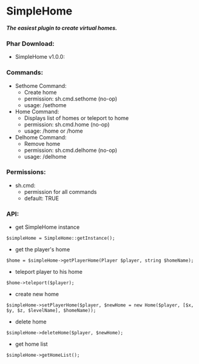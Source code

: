 # SimpleHome

_**The easiest plugin to create virtual homes.**_

### Phar Download:

- SimpleHome v1.0.0:

### Commands:

- Sethome Command:
    - Create home
    - permission: sh.cmd.sethome (no-op)
    - usage: /sethome <home>
- Home Command:
    - Displays list of homes or teleport to home
    - permission: sh.cmd.home (no-op)
    - usage: /home or /home <home>
- Delhome Command:
    - Remove home
    - permission: sh.cmd.delhome (no-op)
    - usage: /delhome <home>

### Permissions:

- sh.cmd:
    - permission for all commands
    - default: TRUE

### API:

- get SimpleHome instance

`$simpleHome = SimpleHome::getInstance();`


- get the player's home

`$home = $simpleHome->getPlayerHome(Player $player, string $homeName);`

- teleport player to his home

`$home->teleport($player);`

- create new home

`$simpleHome->setPlayerHome($player, $newHome = new Home($player, [$x, $y, $z, $levelName], $homeName));`

- delete home

`$simpleHome->deleteHome($player, $newHome);`

- get home list

`$simpleHome->getHomeList();`